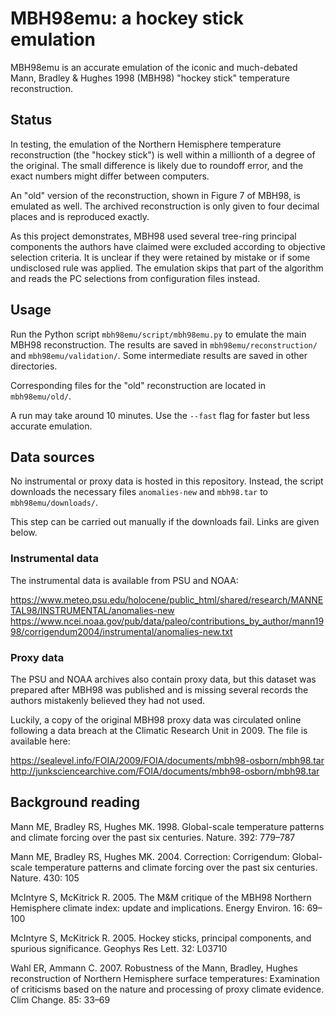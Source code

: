 # MBH98emu: a hockey stick emulation

MBH98emu is an accurate emulation of the iconic and much-debated Mann, Bradley & Hughes 1998 (MBH98) "hockey stick" temperature reconstruction.

## Status

In testing, the emulation of the Northern Hemisphere temperature reconstruction (the "hockey stick") is well within a millionth of a degree of the original. The small difference is likely due to roundoff error, and the exact numbers might differ between computers.

An "old" version of the reconstruction, shown in Figure 7 of MBH98, is emulated as well. The archived reconstruction is only given to four decimal places and is reproduced exactly.

As this project demonstrates, MBH98 used several tree-ring principal components the authors have claimed were excluded according to objective selection criteria. It is unclear if they were retained by mistake or if some undisclosed rule was applied. The emulation skips that part of the algorithm and reads the PC selections from configuration files instead.

## Usage

Run the Python script `mbh98emu/script/mbh98emu.py` to emulate the main MBH98 reconstruction. The results are saved in `mbh98emu/reconstruction/` and `mbh98emu/validation/`. Some intermediate results are saved in other directories.

Corresponding files for the "old" reconstruction are located in `mbh98emu/old/`.

A run may take around 10 minutes. Use the `--fast` flag for faster but less accurate emulation.

## Data sources

No instrumental or proxy data is hosted in this repository. Instead, the script downloads the necessary files `anomalies-new` and `mbh98.tar` to `mbh98emu/downloads/`.

This step can be carried out manually if the downloads fail. Links are given below.

### Instrumental data

The instrumental data is available from PSU and NOAA:

<https://www.meteo.psu.edu/holocene/public_html/shared/research/MANNETAL98/INSTRUMENTAL/anomalies-new><br>
<https://www.ncei.noaa.gov/pub/data/paleo/contributions_by_author/mann1998/corrigendum2004/instrumental/anomalies-new.txt>

### Proxy data

The PSU and NOAA archives also contain proxy data, but this dataset was prepared after MBH98 was published and is missing several records the authors mistakenly believed they had not used.

Luckily, a copy of the original MBH98 proxy data was circulated online following a data breach at the Climatic Research Unit in 2009. The file is available here:

<https://sealevel.info/FOIA/2009/FOIA/documents/mbh98-osborn/mbh98.tar><br>
<http://junksciencearchive.com/FOIA/documents/mbh98-osborn/mbh98.tar>

## Background reading

Mann ME, Bradley RS, Hughes MK. 1998. Global-scale temperature patterns and climate forcing over the past six centuries. Nature. 392: 779–787

Mann ME, Bradley RS, Hughes MK. 2004. Correction: Corrigendum: Global-scale temperature patterns and climate forcing over the past six centuries. Nature. 430: 105

McIntyre S, McKitrick R. 2005. The M&M critique of the MBH98 Northern Hemisphere climate index: update and implications. Energy Environ. 16: 69–100

McIntyre S, McKitrick R. 2005. Hockey sticks, principal components, and spurious significance. Geophys Res Lett. 32: L03710

Wahl ER, Ammann C. 2007. Robustness of the Mann, Bradley, Hughes reconstruction of Northern Hemisphere surface temperatures: Examination of criticisms based on the nature and processing of proxy climate evidence. Clim Change. 85: 33–69
